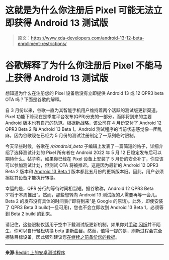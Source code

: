 # 这就是为什么你注册后 Pixel 可能无法立即获得 Android 13 测试版

> 原文：<https://www.xda-developers.com/android-13-12-beta-enrollment-restrictions/>

# 谷歌解释了为什么你注册后 Pixel 不能马上获得 Android 13 测试版

想知道为什么在注册您的 Pixel 设备后没有立即提供 Android 13 或 12 QPR3 beta OTA 吗？下面是谷歌的解释。

自 3 月份以来，谷歌一直为其智能手机用户维持着两个活跃的测试版更新渠道。Pixel 功能下降现在是季度平台发布(QPR)分支的一部分，而即将到来的主要 Android 版本也有自己的轨道。根据新战略，该公司在 4 月份交付了 Android 12 QPR3 Beta 2 和 Android 13 Beta 1。Android 测试程序的当前状态感觉像一团乱麻，因为谷歌现在已经为 5 月份的测试注册制定了一系列临时限制。

今天早些时候，谷歌在 */r/android_beta* 子编辑上发表了一篇简短的帖子，详细介绍了选择测试计划的 Pixel 所有者在 Android 2022 年 5 月 12 日稳定发布后可以期待什么。帖子称，如果你已经在 Pixel 设备上安装了 5 月份的安全补丁，你应该可以参加测试计划，但测试 OTA 将被推迟。这是因为最新的 Android 12 QPR3 Beta 2 版本和 [Android 13 Beta 1](https://www.xda-developers.com/android-13-beta-1-released/) 版本都比五月份的更新版本旧。因此，用户必须擦除其设备才能执行转换。

幸运的是，QPR 分行的等待时间相当短。据谷歌称，Android 12 QPR3 Beta 3“将于本周推出”。然而，那些想转向 Android 13 测试版的人需要再等一会儿。Beta 2 的发布没有具体的时间表(“即将到来”是 Google 的原话)。此外，即使安装了 QPR3 Beta 3 build(一旦可用)，您也不会立即收到 Android 13 Beta 1，必须等到 Beta 2 build 的到来。

请记住，这些限制仅适用于空中下载测试版更新机制。如果你对[手动](https://www.xda-developers.com/how-to-install-android-12) [闪烁](https://www.xda-developers.com/how-to-install-android-13)并不陌生，你可以自行轻松切换 beta 更新曲目。然而，值得一提的是，刷新过程会完全擦除目标设备，因此强烈建议您[在继续之前备份您的数据](https://www.xda-developers.com/how-to-backup-android/)。

* * *

**来源:**[Reddit 上的安卓测试程序](https://www.reddit.com/r/android_beta/comments/uhmm2a/temporary_android_beta_enrollment_restrictions/)